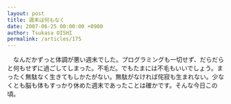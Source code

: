 ```yaml
---
layout: post
title: 週末は何もなく
date: 2007-06-25 00:00:00 +0900
author: Tsukasa OISHI
permalink: /articles/175
---
```



　なんだかずっと体調が悪い週末でした。プログラミングも一切せず、だらだらと何もせずに過ごしてしまった。不毛だ。でもたまには不毛もいいでしょう。まったく無駄なく生きてもしかたがない。無駄がなければ侘寂も生まれない。少なくとも脳も体もすっかり休めた週末であったことは確かです。そんな今日この頃。  

